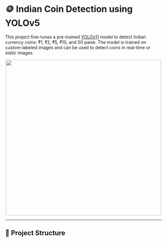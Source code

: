 # 🪙 Indian Coin Detection using YOLOv5

This project fine-tunes a pre-trained [YOLOv11](https://github.com/ultralytics/yolov11) model to detect Indian currency coins: ₹1, ₹2, ₹5, ₹10, and 50 paise. The model is trained on custom-labeled images and can be used to detect coins in real-time or static images.

<p align="center">
  <img src="demo/coin_detection_sample.jpg" width="500" />
</p>

---

## 📁 Project Structure

